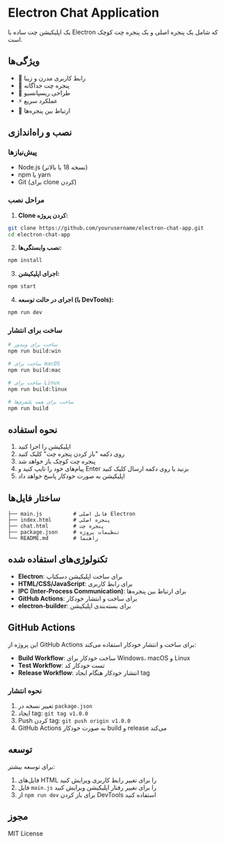 # Electron Chat Application

یک اپلیکیشن چت ساده با Electron که شامل یک پنجره اصلی و یک پنجره چت کوچک است.

## ویژگی‌ها

- 🎨 رابط کاربری مدرن و زیبا
- 💬 پنجره چت جداگانه
- 📱 طراحی ریسپانسیو
- ⚡ عملکرد سریع
- 🔄 ارتباط بین پنجره‌ها

## نصب و راه‌اندازی

### پیش‌نیازها
- Node.js (نسخه 18 یا بالاتر)
- npm یا yarn
- Git (برای clone کردن)

### مراحل نصب

1. **Clone کردن پروژه:**
```bash
git clone https://github.com/yourusername/electron-chat-app.git
cd electron-chat-app
```

2. **نصب وابستگی‌ها:**
```bash
npm install
```

3. **اجرای اپلیکیشن:**
```bash
npm start
```

4. **اجرای در حالت توسعه (با DevTools):**
```bash
npm run dev
```

### ساخت برای انتشار

```bash
# ساخت برای ویندوز
npm run build:win

# ساخت برای macOS
npm run build:mac

# ساخت برای Linux
npm run build:linux

# ساخت برای همه پلتفرم‌ها
npm run build
```

## نحوه استفاده

1. اپلیکیشن را اجرا کنید
2. روی دکمه "باز کردن پنجره چت" کلیک کنید
3. پنجره چت کوچک باز خواهد شد
4. پیام‌های خود را تایپ کنید و Enter بزنید یا روی دکمه ارسال کلیک کنید
5. اپلیکیشن به صورت خودکار پاسخ خواهد داد

## ساختار فایل‌ها

```
├── main.js          # فایل اصلی Electron
├── index.html       # پنجره اصلی
├── chat.html        # پنجره چت
├── package.json     # تنظیمات پروژه
└── README.md        # راهنما
```

## تکنولوژی‌های استفاده شده

- **Electron**: برای ساخت اپلیکیشن دسکتاپ
- **HTML/CSS/JavaScript**: برای رابط کاربری
- **IPC (Inter-Process Communication)**: برای ارتباط بین پنجره‌ها
- **GitHub Actions**: برای ساخت و انتشار خودکار
- **electron-builder**: برای بسته‌بندی اپلیکیشن

## GitHub Actions

این پروژه از GitHub Actions برای ساخت و انتشار خودکار استفاده می‌کند:

- **Build Workflow**: ساخت خودکار برای Windows، macOS و Linux
- **Test Workflow**: تست خودکار کد
- **Release Workflow**: انتشار خودکار هنگام ایجاد tag

### نحوه انتشار

1. تغییر نسخه در `package.json`
2. ایجاد tag: `git tag v1.0.0`
3. Push کردن tag: `git push origin v1.0.0`
4. GitHub Actions به صورت خودکار build و release می‌کند

## توسعه

برای توسعه بیشتر:

1. فایل‌های HTML را برای تغییر رابط کاربری ویرایش کنید
2. فایل `main.js` را برای تغییر رفتار اپلیکیشن ویرایش کنید
3. از `npm run dev` برای باز کردن DevTools استفاده کنید

## مجوز

MIT License
